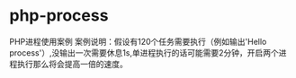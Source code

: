 # php-process

PHP进程使用案例
案例说明：假设有120个任务需要执行（例如输出'Hello process'）,没输出一次需要休息1s,单进程执行的话可能需要2分钟，开启两个进程执行那么将会提高一倍的速度。
